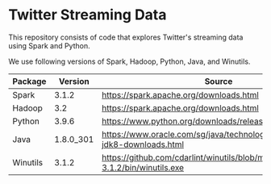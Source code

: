 # Twitter Streaming Data
This repository consists of code that explores Twitter's streaming data using Spark and Python.

We use following versions of Spark, Hadoop, Python, Java, and Winutils.

Package | Version | Source
--- | --- | ---
Spark | 3.1.2 | https://spark.apache.org/downloads.html
Hadoop | 3.2 | https://spark.apache.org/downloads.html
Python | 3.9.6 | https://www.python.org/downloads/release/python-396
Java | 1.8.0_301 | https://www.oracle.com/sg/java/technologies/javase/javase-jdk8-downloads.html
Winutils | 3.1.2 | https://github.com/cdarlint/winutils/blob/master/hadoop-3.1.2/bin/winutils.exe
